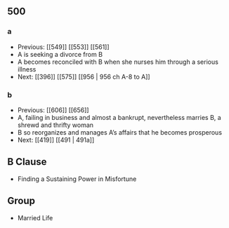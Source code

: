 ## 500
### a
- Previous: [[549]] [[553]] [[561]] 
- A is seeking a divorce from B
- A becomes reconciled with B when she nurses him through a serious illness
- Next: [[396]] [[575]] [[956 | 956 ch A-8 to A]] 

### b
- Previous: [[606]] [[656]] 
- A, failing in business and almost a bankrupt, nevertheless marries B, a shrewd and thrifty woman
- B so reorganizes and manages A’s affairs that he becomes prosperous
- Next: [[419]] [[491 | 491a]] 

## B Clause
- Finding a Sustaining Power in Misfortune

## Group
- Married Life

